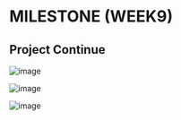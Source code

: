 # MILESTONE (WEEK9)

## Project Continue

![image](https://user-images.githubusercontent.com/68723268/94731108-96d69880-03a7-11eb-9d5d-5c4bb1fbcb58.png)

![image](https://user-images.githubusercontent.com/68723268/94731936-e8335780-03a8-11eb-88aa-27b059011e83.png)

![image](https://user-images.githubusercontent.com/68723268/94731270-d9987080-03a7-11eb-859a-b4c3a57eeca6.png)
